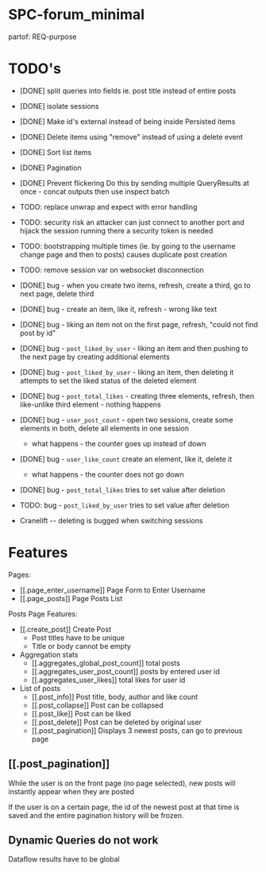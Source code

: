 # SPC-forum_minimal
partof: REQ-purpose
###

# TODO's

* [DONE] split queries into fields ie. post title instead of entire posts
* [DONE] isolate sessions
* [DONE] Make id's external instead of being inside Persisted items
* [DONE] Delete items using "remove" instead of using a delete event
* [DONE] Sort list items
* [DONE] Pagination
* [DONE] Prevent flickering
    Do this by sending multiple QueryResults at once -
    concat outputs then use inspect batch
* TODO: replace unwrap and expect with error handling
* TODO: security risk
    an attacker can just connect to another port and hijack the session running there
    a security token is needed
* TODO: bootstrapping multiple times (ie. by going to the username change page and then to posts)
    causes duplicate post creation
* TODO: remove session var on websocket disconnection
* [DONE] bug - when you create two items, refresh, create a third, go to next page, delete third
* [DONE] bug - create an item, like it, refresh - wrong like text
* [DONE] bug - liking an item not on the first page, refresh, "could not find post by id"
* [DONE] bug - `post_liked_by_user` - liking an item and then pushing to the next page by creating additional elements
* [DONE] bug - `post_liked_by_user` - liking an item, then deleting it attempts to set the liked status of the deleted element
* [DONE] bug - `post_total_likes` - creating three elements, refresh, then like-unlike third element - nothing happens
* [DONE] bug - `user_post_count` - open two sessions, create some elements in both, delete all elements in one session
    * what happens - the counter goes up instead of down
* [DONE] bug - `user_like_count` create an element, like it, delete it
    * what happens - the counter does not go down
* [DONE] bug - `post_total_likes` tries to set value after deletion
* TODO: bug - `post_liked_by_user` tries to set value after deletion

* Cranelift -- deleting is bugged when switching sessions

# Features

Pages:

* [[.page_enter_username]] Page Form to Enter Username
* [[.page_posts]] Page Posts List

Posts Page Features:

* [[.create_post]] Create Post
    * Post titles have to be unique
    * Title or body cannot be empty
* Aggregation stats
    * [[.aggregates_global_post_count]] total posts
    * [[.aggregates_user_post_count]] posts by entered user id
    * [[.aggregates_user_likes]] total likes for user id
* List of posts
    * [[.post_info]] Post title, body, author and like count
    * [[.post_collapse]] Post can be collapsed
    * [[.post_like]] Post can be liked
    * [[.post_delete]] Post can be deleted by original user
    * [[.post_pagination]] Displays 3 newest posts, can go to previous page

## [[.post_pagination]]

While the user is on the front page (no page selected),
new posts will instantly appear when they are posted

If the user is on a certain page, the id of the newest post
at that time is saved and the entire pagination history
will be frozen.

## Dynamic Queries do not work

Dataflow results have to be global

